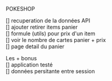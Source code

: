 POKESHOP  

[] recuperation de la données API  
[] ajouter retirer items panier  
[] formule (utils) pour prix d'un item  
[] voir le nombre de cartes panier + prix  
[] page detail du panier  

Les + bonus  
[] application testé  
[] données persitante entre session
